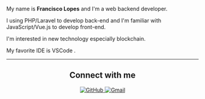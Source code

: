 

My name is **Francisco Lopes** and I'm a web backend developer.

I using PHP/Laravel to develop back-end and I'm familiar with JavaScript/Vue.js to develop front-end.

I'm interested in new technology especially blockchain.

My favorite IDE is VSCode .

---
<h2 align="center">Connect with me</h2>

<p align="center">
    <a href="https://github.com/franciscolopes26" target="_blank">
        <img src="https://img.shields.io/badge/-Github-181717?&logo=github&logoColor=white&style=for-the-badge" alt="GitHub">
    </a>
    <a href="mailto:franciscolopesr26@gmail.com" target="_blank">
        <img src="https://img.shields.io/badge/-Gmail-D14836?logo=gmail&logoColor=white&style=for-the-badge" alt="Gmail">
    </a>

</p>




